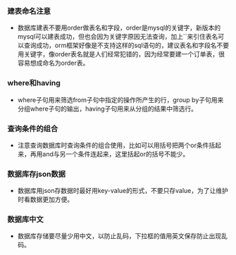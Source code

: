 ### 建表命名注意

  - 数据库建表不要用order做表名和字段，order是mysql的关键字，新版本的mysql可以建表成功，但也会因为关键字原因无法查询，加上``来引住表名可以查询成功，orm框架好像是不支持这样的sql语句的，建议表名和字段名不要用关键字，像order表名就是人们经常犯错的，因为经常要建一个订单表，很容易想成命名为order表。


### where和having

  - where子句用来筛选from子句中指定的操作所产生的行，group by子句用来分组where子句的输出，having子句用来从分组的结果中筛选行。


### 查询条件的组合

  - 注意查询数据库时查询条件的组合使用，比如可以用括号把两个or条件括起来，再用and与另一个条件连起来，这里括起or的括号不能少。


### 数据库存json数据

  - 数据库用json存数据时最好用key-value的形式，不要只存value，为了让维护时看数据更加方便。


### 数据库中文

  - 数据库存储要尽量少用中文，以防止乱码，下拉框的值用英文保存防止出现乱码。











































